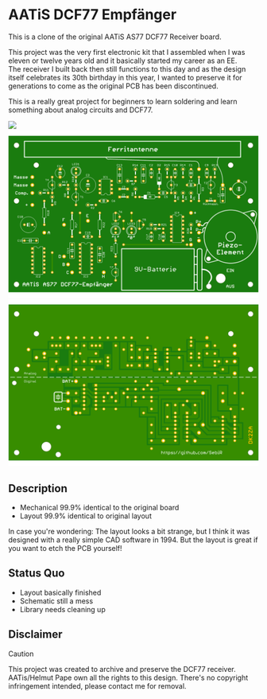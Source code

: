 # AATiS DCF77 Empfänger

This is a clone of the original AATiS AS77 DCF77 Receiver board.

This project was the very first electronic kit that I assembled when I was eleven or twelve years old and it basically started my career as an EE.\
The receiver I built back then still functions to this day and as the design itself celebrates its 30th birthday in this year, I wanted to preserve it for generations to come as the original PCB has been discontinued.

This is a really great project for beginners to learn soldering and learn something about analog circuits and DCF77.

<img src="./Documentation/as77_original.jpg" width="600">

<img src="./Documentation/AS077_DCF77_Empfaenger_PCB_Top.png" width="600">

<img src="./Documentation/AS077_DCF77_Empfaenger_PCB_Top_Bot.png" width="600">

## Description

* Mechanical 99.9% identical to the original board
* Layout 99.9% identical to original layout

In case you're wondering: The layout looks a bit strange, but I think it was designed with a really simple CAD software in 1994.
But the layout is great if you want to etch the PCB yourself!

## Status Quo
* Layout basically finished
* Schematic still a mess
* Library needs cleaning up

## Disclaimer
> [!CAUTION]
> This project was created to archive and preserve the DCF77 receiver. AATis/Helmut Pape own all the rights to this design.
> There's no copyright infringement intended, please contact me for removal.